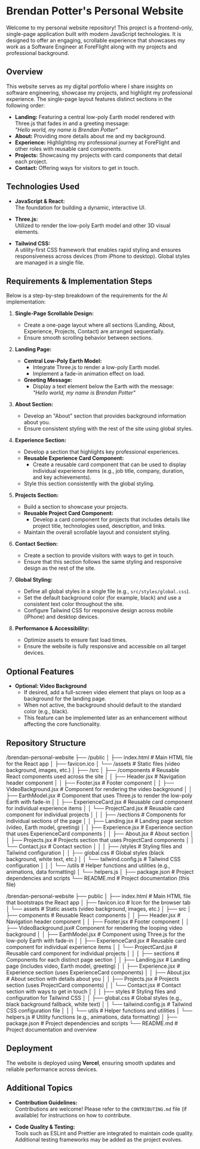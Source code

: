 # Brendan Potter's Personal Website

Welcome to my personal website repository! This project is a frontend-only, single-page application built with modern JavaScript technologies. It is designed to offer an engaging, scrollable experience that showcases my work as a Software Engineer at ForeFlight along with my projects and professional background.

## Overview

This website serves as my digital portfolio where I share insights on software engineering, showcase my projects, and highlight my professional experience. The single-page layout features distinct sections in the following order:
- **Landing:** Featuring a central low-poly Earth model rendered with Three.js that fades in and a greeting message:  
  *"Hello world, my name is Brendan Potter"*
- **About:** Providing more details about me and my background.
- **Experience:** Highlighting my professional journey at ForeFlight and other roles with reusable card components.
- **Projects:** Showcasing my projects with card components that detail each project.
- **Contact:** Offering ways for visitors to get in touch.

## Technologies Used

- **JavaScript & React:**  
  The foundation for building a dynamic, interactive UI.
  
- **Three.js:**  
  Utilized to render the low-poly Earth model and other 3D visual elements.
  
- **Tailwind CSS:**  
  A utility-first CSS framework that enables rapid styling and ensures responsiveness across devices (from iPhone to desktop). Global styles are managed in a single file.

## Requirements & Implementation Steps

Below is a step-by-step breakdown of the requirements for the AI implementation:

1. **Single-Page Scrollable Design:**
   - Create a one-page layout where all sections (Landing, About, Experience, Projects, Contact) are arranged sequentially.
   - Ensure smooth scrolling behavior between sections.

2. **Landing Page:**
   - **Central Low-Poly Earth Model:**
     - Integrate Three.js to render a low-poly Earth model.
     - Implement a fade-in animation effect on load.
   - **Greeting Message:**
     - Display a text element below the Earth with the message:  
       *"Hello world, my name is Brendan Potter"*

3. **About Section:**
   - Develop an "About" section that provides background information about you.
   - Ensure consistent styling with the rest of the site using global styles.

4. **Experience Section:**
   - Develop a section that highlights key professional experiences.
   - **Reusable Experience Card Component:**
     - Create a reusable card component that can be used to display individual experience items (e.g., job title, company, duration, and key achievements).
   - Style this section consistently with the global styling.

5. **Projects Section:**
   - Build a section to showcase your projects.
   - **Reusable Project Card Component:**
     - Develop a card component for projects that includes details like project title, technologies used, description, and links.
   - Maintain the overall scrollable layout and consistent styling.

6. **Contact Section:**
   - Create a section to provide visitors with ways to get in touch.
   - Ensure that this section follows the same styling and responsive design as the rest of the site.

7. **Global Styling:**
   - Define all global styles in a single file (e.g., `src/styles/global.css`).
   - Set the default background color (for example, black) and use a consistent text color throughout the site.
   - Configure Tailwind CSS for responsive design across mobile (iPhone) and desktop devices.

8. **Performance & Accessibility:**
   - Optimize assets to ensure fast load times.
   - Ensure the website is fully responsive and accessible on all target devices.

## Optional Features

- **Optional: Video Background**
  - If desired, add a full-screen video element that plays on loop as a background for the landing page.
  - When not active, the background should default to the standard color (e.g., black).
  - This feature can be implemented later as an enhancement without affecting the core functionality.

## Repository Structure

/brendan-personal-website ├── /public │ ├── index.html # Main HTML file for the React app │ ├── favicon.ico │ └── /assets # Static files (video background, images, etc.) │ ├── /src │ ├── /components # Reusable React components used across the site │ │ ├── Header.jsx # Navigation header component │ │ ├── Footer.jsx # Footer component │ │ ├── VideoBackground.jsx # Component for rendering the video background │ │ ├── EarthModel.jsx # Component that uses Three.js to render the low-poly Earth with fade-in │ │ ├── ExperienceCard.jsx # Reusable card component for individual experience items │ │ └── ProjectCard.jsx # Reusable card component for individual projects │ │ │ ├── /sections # Components for individual sections of the page │ │ ├── Landing.jsx # Landing page section (video, Earth model, greeting) │ │ ├── Experience.jsx # Experience section that uses ExperienceCard components │ │ ├── About.jsx # About section │ │ ├── Projects.jsx # Projects section that uses ProjectCard components │ │ └── Contact.jsx # Contact section │ │ │ ├── /styles # Styling files and Tailwind configuration │ │ ├── global.css # Global styles (black background, white text, etc.) │ │ └── tailwind.config.js # Tailwind CSS configuration │ │ │ └── /utils # Helper functions and utilities (e.g., animations, data formatting) │ └── helpers.js │ ├── package.json # Project dependencies and scripts └── README.md # Project documentation (this file)

/brendan-personal-website
├── public
│   ├── index.html             # Main HTML file that bootstraps the React app
│   ├── favicon.ico            # Icon for the browser tab
│   └── assets                 # Static assets (video background, images, etc.)
│
├── src
│   ├── components             # Reusable React components
│   │   ├── Header.jsx         # Navigation header component
│   │   ├── Footer.jsx         # Footer component
│   │   ├── VideoBackground.jsx# Component for rendering the looping video background
│   │   ├── EarthModel.jsx     # Component using Three.js for the low-poly Earth with fade-in
│   │   ├── ExperienceCard.jsx # Reusable card component for individual experience items
│   │   └── ProjectCard.jsx    # Reusable card component for individual projects
│   │
│   ├── sections               # Components for each distinct page section
│   │   ├── Landing.jsx        # Landing page (includes video, Earth model, greeting)
│   │   ├── Experience.jsx     # Experience section (uses ExperienceCard components)
│   │   ├── About.jsx          # About section with details about you
│   │   ├── Projects.jsx       # Projects section (uses ProjectCard components)
│   │   └── Contact.jsx        # Contact section with ways to get in touch
│   │
│   ├── styles                 # Styling files and configuration for Tailwind CSS
│   │   ├── global.css         # Global styles (e.g., black background fallback, white text)
│   │   └── tailwind.config.js # Tailwind CSS configuration file
│   │
│   └── utils                  # Helper functions and utilities
│       └── helpers.js         # Utility functions (e.g., animations, data formatting)
│
├── package.json               # Project dependencies and scripts
└── README.md                  # Project documentation and overview


## Deployment

The website is deployed using **Vercel**, ensuring smooth updates and reliable performance across devices.

## Additional Topics

- **Contribution Guidelines:**  
  Contributions are welcome! Please refer to the `CONTRIBUTING.md` file (if available) for instructions on how to contribute.
  
- **Code Quality & Testing:**  
  Tools such as ESLint and Prettier are integrated to maintain code quality. Additional testing frameworks may be added as the project evolves.
